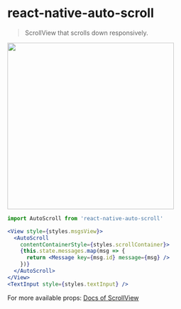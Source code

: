 # react-native-auto-scroll

> ScrollView that scrolls down responsively.

<img width="375" src="https://raw.githubusercontent.com/fritx/react-native-auto-scroll/dev/demo.gif">


```jsx
import AutoScroll from 'react-native-auto-scroll'

<View style={styles.msgsView}>
  <AutoScroll
    contentContainerStyle={styles.scrollContainer}>
    {this.state.messages.map(msg => {
      return <Message key={msg.id} message={msg} />
    })}
  </AutoScroll>
</View>
<TextInput style={styles.textInput} />
```

For more available props: [Docs of ScrollView](https://facebook.github.io/react-native/docs/scrollview.html)

